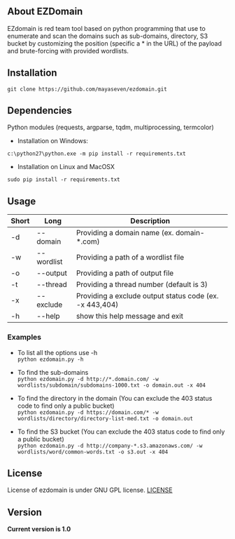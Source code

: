 ## About EZDomain
EZdomain is red team tool based on python programming that use to enumerate and scan the domains such as sub-domains, directory, S3 bucket by customizing the position (specific a * in the URL) of the payload and brute-forcing with provided wordlists.

## Installation
```
git clone https://github.com/mayaseven/ezdomain.git
```

## Dependencies
Python modules (requests, argparse, tqdm, multiprocessing, termcolor)

- Installation on Windows:
```
c:\python27\python.exe -m pip install -r requirements.txt
```

- Installation on Linux and MacOSX
```
sudo pip install -r requirements.txt
```

## Usage

| Short        | Long       | Description
| ------------ |------------|------------
| -d           | --domain   | Providing a domain name (ex. domain-*.com)
| -w           | --wordlist | Providing a path of a wordlist file
| -o           | --output   | Providing a path of output file
| -t           | --thread   | Providing a thread number (default is 3)
| -x           | --exclude  | Providing a exclude output status code (ex. -x 443,404)
| -h           | --help     | show this help message and exit

### Examples
* To list all the options use -h\
```python ezdomain.py -h```

* To find the sub-domains\
```python ezdomain.py -d http://*.domain.com/ -w wordlists/subdomain/subdomains-1000.txt -o domain.out -x 404```

* To find the directory in the domain (You can exclude the 403 status code to find only a public bucket)\
```python ezdomain.py -d https://domain.com/* -w wordlists/directory/directory-list-med.txt -o domain.out```

* To find the S3 bucket (You can exclude the 403 status code to find only a public bucket)\
```python ezdomain.py -d http://company-*.s3.amazonaws.com/ -w wordlists/word/common-words.txt -o s3.out -x 404```

## License
License of ezdomain is under GNU GPL license. [LICENSE](https://github.com/MAYASEVEN/ezdomain/blob/master/LICENSE)

## Version
**Current version is 1.0**
